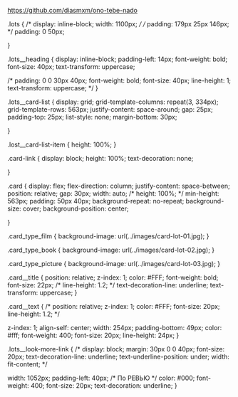 https://github.com/diasmxm/ono-tebe-nado



.lots {
  /* display: inline-block;
  width: 1100px; */
  /* padding: 179px 25px 146px; */
  padding: 0 50px;
  
}

.lots__heading {
  display: inline-block;
  padding-left: 14px;
  font-weight: bold;
  font-size: 40px;
  text-transform: uppercase;

  /* padding: 0 0 30px 40px;
  font-weight: bold;
  font-size: 40px;
  line-height: 1;
  text-transform: uppercase; */
}

.lots__card-list {
  display: grid;
  grid-template-columns: repeat(3, 334px);
  grid-template-rows: 563px;
  justify-content: space-around;
  gap: 25px;
  padding-top: 25px;
  list-style: none;
  margin-bottom: 30px;
  
}

.lost__card-list-item {
  height: 100%;
}

.card-link {
  display: block;
  height: 100%;
  text-decoration: none;
  
}

.card {
  display: flex;
  flex-direction: column;
  justify-content: space-between;
  position: relative;
  gap: 30px;
  width: auto;
  /* height: 100%; */
  min-height: 563px;
  padding: 50px 40px;
  background-repeat: no-repeat;
  background-size: cover;
  background-position: center;
  
}

.card_type_film {
  background-image: url(../images/card-lot-01.jpg);
}

.card_type_book {
  background-image: url(../images/card-lot-02.jpg);
}

.card_type_picture {
  background-image: url(../images/card-lot-03.jpg);
}

.card__title {
  position: relative;
  z-index: 1;
  color: #FFF;
  font-weight: bold;
  font-size: 22px;
  /* line-height: 1.2; */
  text-decoration-line: underline;
  text-transform: uppercase;
}

.card__text {
  /* position: relative;
  z-index: 1;
  color: #FFF;
  font-size: 20px;
  line-height: 1.2; */

  z-index: 1;
  align-self: center;
  width: 254px;
  padding-bottom: 49px;
  color: #fff;
  font-weight: 400;
  font-size: 20px;
  line-height: 24px;
}

.lots__look-more-link {
  /* display: block;
  margin: 30px 0 0 40px;
  font-size: 20px;
  text-decoration-line: underline;
  text-underline-position: under;
  width: fit-content; */

  width: 1052px;
  padding-left: 40px; /* По РЕВЬЮ */
  color: #000;
  font-weight: 400;
  font-size: 20px;
  text-decoration: underline;
}
